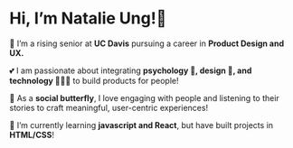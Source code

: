 <h1>Hi, I’m Natalie Ung!👋 </h1>


  <p>👀 I’m a rising senior at <b>UC Davis</b> pursuing a career in <b>Product Design and UX.</b><p>
  <p>💕 I am passionate about integrating <b>psychology 🧠, design 🎨, and technology 👩🏻‍💻</b> to build products for people!</p>
  <p>🦋 As a <b>social butterfly</b>, I love engaging with people and listening to their stories to craft meaningful, user-centric experiences!</p>
  <p>🌱 I’m currently learning <b>javascript and React</b>, but have built projects in <b>HTML/CSS</b>! </p>

  
